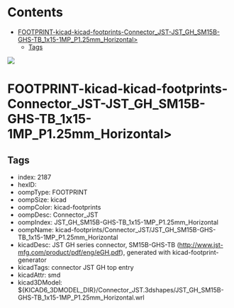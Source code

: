 



Contents
========

* [FOOTPRINT-kicad-kicad-footprints-Connector_JST-JST_GH_SM15B-GHS-TB_1x15-1MP_P1.25mm_Horizontal>](#footprint-kicad-kicad-footprints-connector_jst-jst_gh_sm15b-ghs-tb_1x15-1mp_p125mm_horizontal)
	* [Tags](#tags)
  
![][im]
# FOOTPRINT-kicad-kicad-footprints-Connector_JST-JST_GH_SM15B-GHS-TB_1x15-1MP_P1.25mm_Horizontal>

## Tags

- index: 2187
- hexID: 
- oompType: FOOTPRINT
- oompSize: kicad
- oompColor: kicad-footprints
- oompDesc: Connector_JST
- oompIndex: JST_GH_SM15B-GHS-TB_1x15-1MP_P1.25mm_Horizontal
- oompName: kicad-footprints/Connector_JST/JST_GH_SM15B-GHS-TB_1x15-1MP_P1.25mm_Horizontal
- kicadDesc: JST GH series connector, SM15B-GHS-TB (http://www.jst-mfg.com/product/pdf/eng/eGH.pdf), generated with kicad-footprint-generator
- kicadTags: connector JST GH top entry
- kicadAttr: smd
- kicad3DModel: ${KICAD6_3DMODEL_DIR}/Connector_JST.3dshapes/JST_GH_SM15B-GHS-TB_1x15-1MP_P1.25mm_Horizontal.wrl



[im]: image.png
